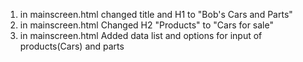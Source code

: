 1. in mainscreen.html changed title and H1 to "Bob's Cars and Parts"
2. in mainscreen.html Changed H2 "Products" to "Cars for sale"
3.  in mainscreen.html Added data list and options for input of products(Cars) and parts